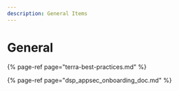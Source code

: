 ```yaml
---
description: General Items
---
```


# General

{% page-ref page="terra-best-practices.md" %}

{% page-ref page="dsp\_appsec\_onboarding\_doc.md" %}








